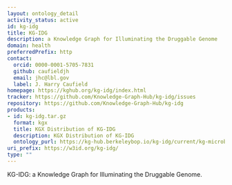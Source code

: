 ```yaml
---
layout: ontology_detail
activity_status: active
id: kg-idg
title: KG-IDG
description: a Knowledge Graph for Illuminating the Druggable Genome
domain: health
preferredPrefix: http
contact:
  orcid: 0000-0001-5705-7831
  github: caufieldjh
  email: jhc@lbl.gov
  label: J. Harry Caufield
homepage: https://kghub.org/kg-idg/index.html
tracker: https://github.com/Knowledge-Graph-Hub/kg-idg/issues
repository: https://github.com/Knowledge-Graph-Hub/kg-idg
products:
- id: kg-idg.tar.gz
  format: kgx
  title: KGX Distribution of KG-IDG
  description: KGX Distribution of KG-IDG
  ontology_purl: https://kg-hub.berkeleybop.io/kg-idg/current/kg-microbe.tar.gz
uri_prefix: https://w3id.org/kg-idg/
type: ""
---
```


KG-IDG: a Knowledge Graph for Illuminating the Druggable Genome.
